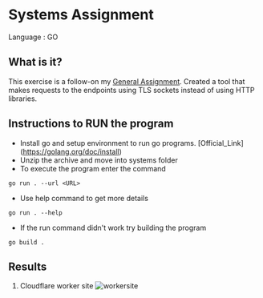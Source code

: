 # Systems Assignment 

Language : GO

## What is it?

This exercise is a follow-on my [General Assignment](https://github.com/Sreevatsava1/cloudflare-2020-general-engineering-assignment). Created a tool that makes requests to the endpoints using TLS sockets instead of using HTTP libraries.

## Instructions to RUN the program

- Install go and setup environment to run go programs. [Official_Link] (https://golang.org/doc/install)
- Unzip the archive and move into systems folder
- To execute the program enter the command
```
go run . --url <URL>
```
- Use help command to get more details
```
go run . --help
```
- If the run command didn't work try building the program
```
go build .
```

## Results

1. Cloudflare worker site 
![workersite](screenshots/ss1.png)